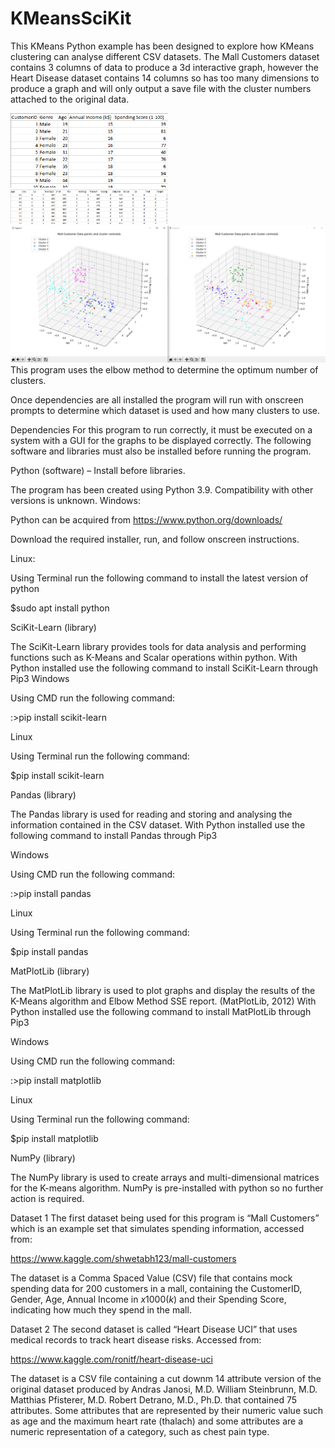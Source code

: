 # KMeansSciKit
This KMeans Python example has been designed to explore how KMeans clustering can analyse different CSV datasets.
The Mall Customers dataset contains 3 columns of data to produce a 3d interactive graph, however the Heart Disease dataset contains 14 columns so has too many dimensions to produce a graph and will only output a save file with the cluster numbers attached to the original data.

<img src="docs/img/data.png" width="50%">

<img src="docs/img/data2.png" width="50%">

<img src="docs/img/2 graphs.png" width="100%">
This program uses the elbow method to determine the optimum number of clusters.

Once dependencies are all installed the program will run with onscreen prompts to determine which dataset is used and how many clusters to use.

Dependencies
For this program to run correctly, it must be executed on a system with a GUI for the graphs to be displayed correctly. The following software and libraries must also be installed before running the program.

Python (software) – Install before libraries.

The program has been created using Python 3.9. Compatibility with other versions is unknown.
Windows:

Python can be acquired from https://www.python.org/downloads/

Download the required installer, run, and follow onscreen instructions.

Linux:

Using Terminal run the following command to install the latest version of python

$sudo apt install python

SciKit-Learn (library)

The SciKit-Learn library provides tools for data analysis and performing functions such as K-Means and Scalar operations within python.
With Python installed use the following command to install SciKit-Learn through Pip3
Windows

Using CMD run the following command:

:>pip install scikit-learn

Linux

Using Terminal run the following command:

$pip install scikit-learn

Pandas (library)

The Pandas library is used for reading and storing and analysing the information contained in the CSV dataset. 
With Python installed use the following command to install Pandas through Pip3

Windows

Using CMD run the following command:

:>pip install pandas

Linux

Using Terminal run the following command:

$pip install pandas

MatPlotLib (library)

The MatPlotLib library is used to plot graphs and display the results of the K-Means algorithm and Elbow Method SSE report. (MatPlotLib, 2012)
With Python installed use the following command to install MatPlotLib through Pip3

Windows

Using CMD run the following command:

:>pip install matplotlib

Linux

Using Terminal run the following command:

$pip install matplotlib

NumPy (library)

The NumPy library is used to create arrays and multi-dimensional matrices for the K-means algorithm.
NumPy is pre-installed with python so no further action is required.


Dataset 1
The first dataset being used for this program is “Mall Customers” which is an example set that simulates spending information, accessed from:

https://www.kaggle.com/shwetabh123/mall-customers

The dataset is a Comma Spaced Value (CSV) file that contains mock spending data for 200 customers in a mall, containing the CustomerID, Gender, Age, Annual Income in $x1000(k$) and their Spending Score, indicating how much they spend in the mall. 

Dataset 2
The second dataset is called “Heart Disease UCI” that uses medical records to track heart disease risks. Accessed from:

https://www.kaggle.com/ronitf/heart-disease-uci 

The dataset is a CSV file containing a cut downm 14 attribute version of the original dataset produced by Andras Janosi, M.D. William Steinbrunn, M.D. Matthias Pfisterer, M.D. Robert Detrano, M.D., Ph.D. that contained 75 attributes. Some attributes that are represented by their numeric value such as age and the maximum heart rate (thalach) and some attributes are a numeric representation of a category, such as chest pain type.
